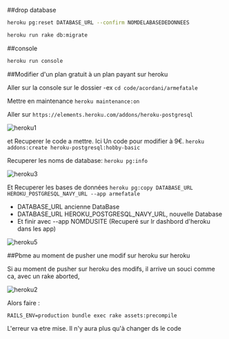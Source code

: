 ##drop database

```bash
heroku pg:reset DATABASE_URL --confirm NOMDELABASEDEDONNEES

heroku run rake db:migrate
```

##console

```bash
heroku run console
```

##Modifier d'un plan gratuit à un plan payant sur heroku

Aller sur la console sur le dossier -ex ```cd code/acordani/armefatale```

Mettre en maintenance ```heroku maintenance:on```

Aller sur ```https://elements.heroku.com/addons/heroku-postgresql```

![heroku1](https://cloud.githubusercontent.com/assets/10654877/12644315/54036cae-c5c2-11e5-9497-ad73bf4fc299.jpg)

et Recuperer le code a mettre. Ici Un code pour modifier à 9€.
```heroku addons:create heroku-postgresql:hobby-basic```

Recuperer les noms de database: ```heroku pg:info```

![heroku3](https://cloud.githubusercontent.com/assets/10654877/12644381/d0775df4-c5c2-11e5-9fad-6e44d3c5ec3c.jpg)

Et Recuperer les bases de données ```heroku pg:copy DATABASE_URL HEROKU_POSTGRESQL_NAVY_URL --app armefatale```

- DATABASE_URL ancienne DataBase
- DATABASE_URL HEROKU_POSTGRESQL_NAVY_URL, nouvelle Database
- Et finir avec --app NOMDUSITE (Recuperé sur lr dashbord d'heroku dans les app)

![heroku5](https://cloud.githubusercontent.com/assets/10654877/12644436/2a0a443a-c5c3-11e5-8785-faacd5d167f6.jpg)



##Pbme au moment de pusher une modif sur heroku sur heroku

Si au moment de pusher sur heroku des modifs, il arrive un souci comme ca, avec un rake aborted,

![heroku2](https://cloud.githubusercontent.com/assets/10654877/12841416/f15a05ec-cbeb-11e5-81f5-c619cb9e434a.jpg)

Alors faire :

```RAILS_ENV=production bundle exec rake assets:precompile```

L'erreur va etre mise. Il n'y aura plus qu'à changer ds le code

